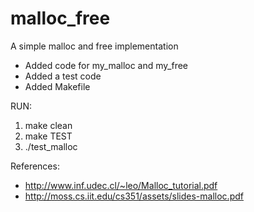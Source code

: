 malloc_free
===========

A simple malloc and free implementation

- Added code for my_malloc and my_free
- Added a test code
- Added Makefile

RUN:
1) make clean
2) make TEST
3) ./test_malloc

References:
* http://www.inf.udec.cl/~leo/Malloc_tutorial.pdf
* http://moss.cs.iit.edu/cs351/assets/slides-malloc.pdf
